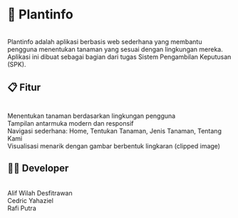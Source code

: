 <h1>🌱 <b>Plantinfo</b></h1> <br>
Plantinfo adalah aplikasi berbasis web sederhana yang membantu pengguna menentukan tanaman yang sesuai dengan lingkungan mereka.
Aplikasi ini dibuat sebagai bagian dari tugas Sistem Pengambilan Keputusan (SPK).

<h2>📋 Fitur</h2> <br>
Menentukan tanaman berdasarkan lingkungan pengguna<br>
Tampilan antarmuka modern dan responsif<br>
Navigasi sederhana: Home, Tentukan Tanaman, Jenis Tanaman, Tentang Kami<br>
Visualisasi menarik dengan gambar berbentuk lingkaran (clipped image)<br>

<h2>👨‍💻 Developer</h2><br>
Alif Wilah Desfitrawan<br>
Cedric Yahaziel<br>
Rafi Putra<br>
